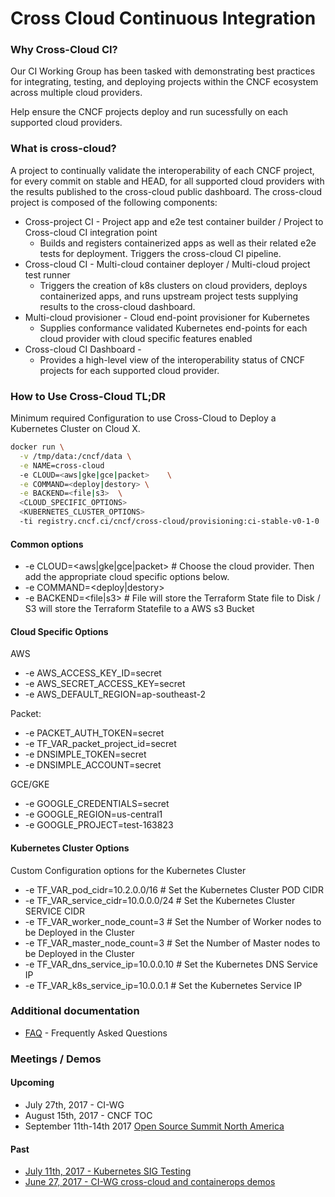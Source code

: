 # Cross Cloud Continuous Integration

### Why Cross-Cloud CI?

Our CI Working Group has been tasked with demonstrating best practices for integrating, testing, and deploying projects within the CNCF ecosystem across multiple cloud providers.

Help ensure the CNCF projects deploy and run sucessfully on each supported cloud providers.

### What is cross-cloud?

A project to continually validate the interoperability of each CNCF project, for every commit on stable and HEAD, for all supported cloud providers with the results published to the cross-cloud public dashboard. The cross-cloud project is composed of the following components:
- Cross-project CI - Project app and e2e test container builder / Project to Cross-cloud CI integration point
  * Builds and registers containerized apps as well as their related e2e tests for deployment. Triggers the cross-cloud CI pipeline.  
- Cross-cloud CI - Multi-cloud container deployer / Multi-cloud project test runner
  * Triggers the creation of k8s clusters on cloud providers, deploys containerized apps, and runs upstream project tests supplying results to the cross-cloud dashboard.
- Multi-cloud provisioner - Cloud end-point provisioner for Kubernetes
  * Supplies conformance validated Kubernetes end-points for each cloud provider with cloud specific features enabled
- Cross-cloud CI Dashboard - 
  * Provides a high-level view of the interoperability status of CNCF projects for each supported cloud provider.

### How to Use Cross-Cloud TL;DR
Minimum required Configuration to use Cross-Cloud to Deploy a Kubernetes Cluster on Cloud X.
```bash
docker run \
  -v /tmp/data:/cncf/data \
  -e NAME=cross-cloud
  -e CLOUD=<aws|gke|gce|packet>    \
  -e COMMAND=<deploy|destory> \
  -e BACKEND=<file|s3>  \ 
  <CLOUD_SPECIFIC_OPTIONS>
  <KUBERNETES_CLUSTER_OPTIONS>
  -ti registry.cncf.ci/cncf/cross-cloud/provisioning:ci-stable-v0-1-0
```

#### Common options
* -e CLOUD=<aws|gke|gce|packet> # Choose the cloud provider.  Then add the appropriate cloud specific options below.
* -e COMMAND=<deploy|destory>
* -e BACKEND=<file|s3>   # File will store the Terraform State file to Disk / S3 will store the Terraform Statefile to a AWS s3 Bucket
  

#### Cloud Specific Options
AWS
 * -e AWS_ACCESS_KEY_ID=secret
 * -e AWS_SECRET_ACCESS_KEY=secret
 * -e AWS_DEFAULT_REGION=ap-southeast-2

Packet:
 * -e PACKET_AUTH_TOKEN=secret
 * -e TF_VAR_packet_project_id=secret 
 * -e DNSIMPLE_TOKEN=secret
 * -e DNSIMPLE_ACCOUNT=secret   

GCE/GKE
 * -e GOOGLE_CREDENTIALS=secret
 * -e GOOGLE_REGION=us-central1
 * -e GOOGLE_PROJECT=test-163823

#### Kubernetes Cluster Options
Custom Configuration options for the Kubernetes Cluster
* -e TF_VAR_pod_cidr=10.2.0.0/16      # Set the Kubernetes Cluster POD CIDR
* -e TF_VAR_service_cidr=10.0.0.0/24  # Set the Kubernetes Cluster SERVICE CIDR
* -e TF_VAR_worker_node_count=3       # Set the Number of Worker nodes to be Deployed in the Cluster
* -e TF_VAR_master_node_count=3       # Set the Number of Master nodes to be Deployed in the Cluster
* -e TF_VAR_dns_service_ip=10.0.0.10  # Set the Kubernetes DNS Service IP
* -e TF_VAR_k8s_service_ip=10.0.0.1   # Set the Kubernetes Service IP


### Additional documentation

 * [FAQ](FAQ.md) - Frequently Asked Questions


### Meetings / Demos

#### Upcoming
- July 27th, 2017 - CI-WG
- August 15th, 2017 - CNCF TOC
- September 11th-14th 2017 [Open Source Summit North America](http://events.linuxfoundation.org/events/open-source-summit-north-america)

#### Past
- [July 11th, 2017 - Kubernetes SIG Testing](https://www.youtube.com/watch?v=DQGcv2a4qXQ&list=PL69nYSiGNLP0ofY51bEooJ4TKuQtUSizR&index=1)
- [June 27, 2017 - CI-WG cross-cloud and containerops demos](https://www.youtube.com/watch?v=Jc5EJVK7ZZk&feature=youtu.be&t=307)






